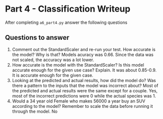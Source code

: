 # Part 4 - Classification Writeup

After completing `a6_part4.py` answer the following questions

## Questions to answer

1. Comment out the StandardScaler and re-run your test. How accurate is the model? Why is that?
Models acuracy was 0.66. Since the data was not scaled, the accuracy was a lot lower.
2. How accurate is the model with the StandardScaler? Is this model accurate enough for the given use case? Explain.
It was about 0.85-0.9. It is accurate enough for the given case.
3. Looking at the predicted and actual results, how did the model do? Was there a pattern to the inputs that the model was incorrect about?
Most of the predicted and actual results were the same except for a couple. Yes, most of the incorrect predictions were 0 while the actual species was 1.
4. Would a 34 year old Female who makes 56000 a year buy an SUV according to the model? Remember to scale the data before running it through the model.
No
